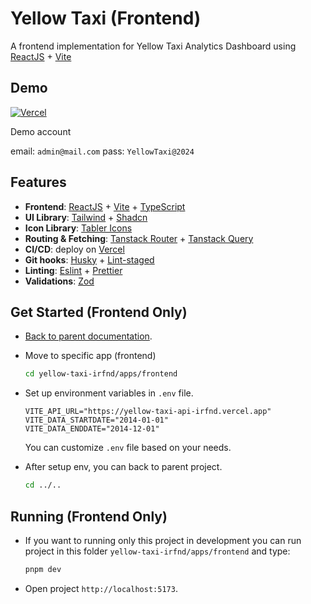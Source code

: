 # Yellow Taxi (Frontend)

A frontend implementation for Yellow Taxi Analytics Dashboard using [ReactJS](https://react.dev/) + [Vite](https://vite.dev/)

## Demo

[![Vercel](https://img.shields.io/badge/open%20frontend-%23000000.svg?style=for-the-badge&logo=vercel&logoColor=white)](https://yellow-taxi-irfnd.vercel.app)

Demo account

email: `admin@mail.com` pass: `YellowTaxi@2024`

## Features

- **Frontend**: [ReactJS](https://react.dev/) + [Vite](https://vite.dev/) + [TypeScript](https://www.typescriptlang.org/)
- **UI Library**: [Tailwind](https://tailwindcss.com/) + [Shadcn](https://ui.shadcn.com/)
- **Icon Library**: [Tabler Icons](https://tabler.io/icons)
- **Routing & Fetching**: [Tanstack Router](https://tanstack.com/router/latest) + [Tanstack Query](https://tanstack.com/query/latest)
- **CI/CD**: deploy on [Vercel](https://vercel.com/)
- **Git hooks**: [Husky](https://github.com/typicode/husky) + [Lint-staged](https://github.com/okonet/lint-staged)
- **Linting**: [Eslint](https://eslint.org/) + [Prettier](https://prettier.io/)
- **Validations**: [Zod](https://zod.dev/)

## Get Started (Frontend Only)

- [Back to parent documentation](https://github.com/irfnd/yellow-taxi-irfnd/blob/master/README.md#yellow-taxi-app-fullstack).
- Move to specific app (frontend)
  ```bash
  cd yellow-taxi-irfnd/apps/frontend
  ```
- Set up environment variables in `.env` file.

  ```env
  VITE_API_URL="https://yellow-taxi-api-irfnd.vercel.app"
  VITE_DATA_STARTDATE="2014-01-01"
  VITE_DATA_ENDDATE="2014-12-01"
  ```

  You can customize `.env` file based on your needs.

- After setup env, you can back to parent project.

  ```bash
  cd ../..
  ```

## Running (Frontend Only)

- If you want to running only this project in development you can run project in this folder `yellow-taxi-irfnd/apps/frontend` and type:
  ```bash
  pnpm dev
  ```
- Open project `http://localhost:5173`.
